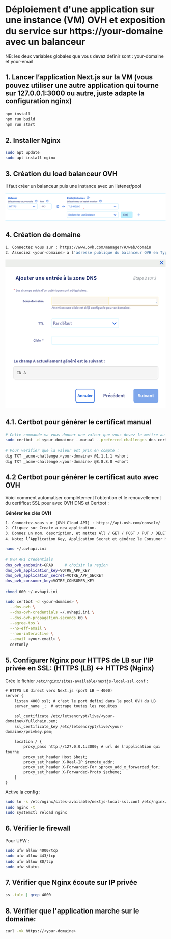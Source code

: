 # Déploiement d'une application sur une instance (VM) OVH et exposition du service sur https://your-domaine avec un balanceur

NB: les deux variables globales que vous devez definir sont : your-domaine et your-email

## 1. Lancer l’application Next.js sur la VM (vous pouvez utiliser une autre application qui tourne sur 127.0.0.1:3000 ou autre, juste adapte la configuration nginx)

```bash
npm install
npm run build
npm run start
```

## 2. Installer Nginx

```bash
sudo apt update
sudo apt install nginx
```

## 3. Création du load balanceur OVH

Il faut créer un balanceur puis une instance avec un listener/pool

![alt text](image.png)


## 4. Création de domaine

```bash
1. Connectez vous sur : https://www.ovh.com/manager/#/web/domain
2. Associez <your-domaine> a l'adresse publique du balanceur OVH en Type A :
```
![alt text](image-1.png)

## 4.1. Certbot pour générer le certificat manual

```bash
# Cette commande va vous donner une valeur que vous devez le mettre au niveau de la creation de  _acme-challenge.<your-domaine> en type TXT (Méme démarche que creation de domaine, attendez un peu le dns puis continuer pour génerer les certificats)
sudo certbot -d <your-domaine> --manual --preferred-challenges dns certonly

# Pour verifier que la valeur est prix en compte :
dig TXT _acme-challenge.<your-domaine> @1.1.1.1 +short
dig TXT _acme-challenge.<your-domaine> @8.8.8.8 +short

```

## 4.2 Certbot pour générer le certificat auto avec OVH

Voici comment automatiser complètement l’obtention et le renouvellement du certificat SSL pour <your-domaine> avec OVH DNS et Certbot :

**Générer les clés OVH**
```bash
1. Connectez-vous sur [OVH Cloud API] : https://api.ovh.com/console/
2. Cliquez sur Create a new application.
3. Donnez un nom, description, et mettez All / GET / POST / PUT / DELETE / Domain/DNS/ selon vos besoins.
4. Notez l’Application Key, Application Secret et générez le Consumer Key.
```

```bash
nano ~/.ovhapi.ini

# OVH API credentials
dns_ovh_endpoint=GRA9     # choisir la region
dns_ovh_application_key=VOTRE_APP_KEY
dns_ovh_application_secret=VOTRE_APP_SECRET
dns_ovh_consumer_key=VOTRE_CONSUMER_KEY

chmod 600 ~/.ovhapi.ini
```

```bash
sudo certbot -d <your-domaine> \
  --dns-ovh \
  --dns-ovh-credentials ~/.ovhapi.ini \
  --dns-ovh-propagation-seconds 60 \
  --agree-tos \
  --no-eff-email \
  --non-interactive \
  --email <your-email> \
  certonly
```


## 5. Configurer Nginx pour HTTPS de LB sur l’IP privée  en SSL: (HTTPS (LB) <-> HTTPS (Nginx)

Crée le fichier `/etc/nginx/sites-available/nextjs-local-ssl.conf` :
```nginx
# HTTPS LB direct vers Next.js (port LB → 4000)
server {
    listen 4000 ssl; # c'est le port defini dans le pool OVH du LB
    server_name _;  # attrape toutes les requêtes

    ssl_certificate /etc/letsencrypt/live/<your-domaine>/fullchain.pem;
    ssl_certificate_key /etc/letsencrypt/live/<your-domaine>/privkey.pem;

    location / {
        proxy_pass http://127.0.0.1:3000; # url de l'application qui tourne
        proxy_set_header Host $host;
        proxy_set_header X-Real-IP $remote_addr;
        proxy_set_header X-Forwarded-For $proxy_add_x_forwarded_for;
        proxy_set_header X-Forwarded-Proto $scheme;
    }
}

```

Active la config :
```bash
sudo ln -s /etc/nginx/sites-available/nextjs-local-ssl.conf /etc/nginx/sites-enabled/
sudo nginx -t
sudo systemctl reload nginx
```

## 6. Vérifier le firewall

Pour UFW :
```bash
sudo ufw allow 4000/tcp
sudo ufw allow 443/tcp
sudo ufw allow 80/tcp
sudo ufw status
```

## 7. Vérifier que Nginx écoute sur IP privée
```bash
ss -tuln | grep 4000
```

## 8. Vérifier que l'application marche sur le domaine:
```bash
curl -vk https://<your-domaine>
```
